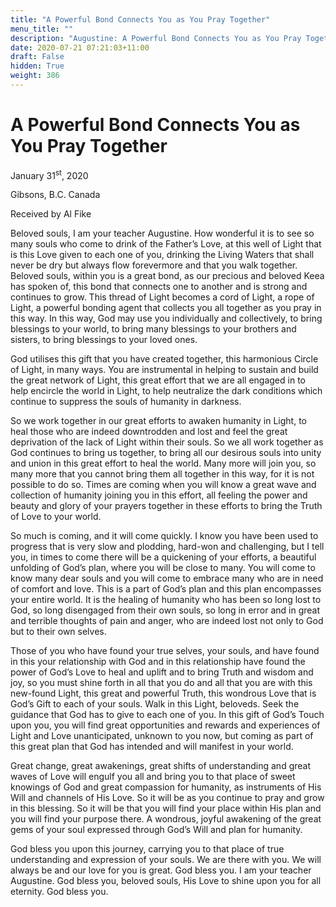 ```yaml
---
title: "A Powerful Bond Connects You as You Pray Together"
menu_title: ""
description: "Augustine: A Powerful Bond Connects You as You Pray Together"
date: 2020-07-21 07:21:03+11:00
draft: False
hidden: True
weight: 386
---
```

# A Powerful Bond Connects You as You Pray Together

January 31<sup>st</sup>, 2020

Gibsons, B.C. Canada

Received by Al Fike



Beloved souls, I am your teacher Augustine. How wonderful it is to see so many souls who come to drink of the Father’s Love, at this well of Light that is this Love given to each one of you, drinking the Living Waters that shall never be dry but always flow forevermore and that you walk together. Beloved souls, within you is a great bond, as our precious and beloved Keea has spoken of, this bond that connects one to another and is strong and continues to grow. This thread of Light becomes a cord of Light, a rope of Light, a powerful bonding agent that collects you all together as you pray in this way. In this way, God may use you individually and collectively, to bring blessings to your world, to bring many blessings to your brothers and sisters, to bring blessings to your loved ones. 

God utilises this gift that you have created together, this harmonious Circle of Light, in many ways. You are instrumental in helping to sustain and build the great network of Light, this great effort that we are all engaged in to help encircle the world in Light, to help neutralize the dark conditions which continue to suppress the souls of humanity in darkness. 

So we work together in our great efforts to awaken humanity in Light, to heal those who are indeed downtrodden and lost and feel the great deprivation of the lack of Light within their souls. So we all work together as God continues to bring us together, to bring all our desirous souls into unity and union in this great effort to heal the world. Many more will join you, so many more that you cannot bring them all together in this way, for it is not possible to do so. Times are coming when you will know a great wave and collection of humanity joining you in this effort, all feeling the power and beauty and glory of your prayers together in these efforts to bring the Truth of Love to your world. 

So much is coming, and it will come quickly. I know you have been used to progress that is very slow and plodding, hard-won and challenging, but I tell you, in times to come there will be a quickening of your efforts, a beautiful unfolding of God’s plan, where you will be close to many. You will come to know many dear souls and you will come to embrace many who are in need of comfort and love. This is a part of God’s plan and this plan encompasses your entire world. It is the healing of humanity who has been so long lost to God, so long disengaged from their own souls, so long in error and in great and terrible thoughts of pain and anger, who are indeed lost not only to God but to their own selves. 

Those of you who have found your true selves, your souls, and have found in this your relationship with God and in this relationship have found the power of God’s Love to heal and uplift and to bring Truth and wisdom and joy, so you must shine forth in all that you do and all that you are with this new-found Light, this great and powerful Truth, this wondrous Love that is God’s Gift to each of your souls. Walk in this Light, beloveds. Seek the guidance that God has to give to each one of you. In this gift of God’s Touch upon you, you will find great opportunities and rewards and experiences of Light and Love unanticipated, unknown to you now, but coming as part of this great plan that God has intended and will manifest in your world. 

Great change, great awakenings, great shifts of understanding and great waves of Love will engulf you all and bring you to that place of sweet knowings of God and great compassion for humanity, as instruments of His Will and channels of His Love. So it will be as you continue to pray and grow in this blessing. So it will be that you will find your place within His plan and you will find your purpose there. A wondrous, joyful awakening of the great gems of your soul expressed through God’s Will and plan for humanity. 

God bless you upon this journey, carrying you to that place of true understanding and expression of your souls. We are there with you. We will always be and our love for you is great. God bless you. I am your teacher Augustine. God bless you, beloved souls, His Love to shine upon you for all eternity. God bless you.